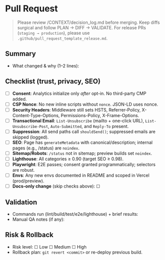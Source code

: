# Pull Request

> Please review /CONTEXT/decision_log.md before merging. Keep diffs surgical and follow PLAN → DIFF → VALIDATE.
> For release PRs (`staging → production`), please use `.github/pull_request_template_release.md`.

## Summary
- What changed & why (1–2 lines):

## Checklist (trust, privacy, SEO)
- [ ] **Consent**: Analytics initialize only *after* opt-in. No third-party CMP added.  
- [ ] **CSP Nonce**: No new inline scripts without `nonce`. JSON-LD uses nonce.  
- [ ] **Security Headers**: Middleware still sets HSTS, Referrer-Policy, X-Content-Type-Options, Permissions-Policy, X-Frame-Options.  
- [ ] **Transactional Email**: `List-Unsubscribe` (mailto + one-click URL), `List-Unsubscribe-Post`, `Auto-Submitted`, and `Reply-To` present.  
- [ ] **Suppression**: All send paths call `shouldSend()`; suppressed emails are skipped (logged).  
- [ ] **SEO**: Page has `generateMetadata` with canonical/description; internal pages (e.g., /status) are `noindex`.  
- [ ] **Sitemap/Robots**: `/status` not in sitemap; preview builds set `noindex`.  
- [ ] **Lighthouse**: All categories ≥ 0.90 (target SEO ≥ 0.98).  
- [ ] **Playwright**: E2E passes; consent granted programmatically; selectors are robust.  
- [ ] **Envs**: Any new envs documented in README and scoped in Vercel (prod/preview).  
- [ ] **Docs-only change** (skip checks above): ☐

## Validation
- Commands run (lint/build/test/e2e/lighthouse) + brief results:
- Manual QA notes (if any):

## Risk & Rollback
- Risk level: ☐ Low ☐ Medium ☐ High  
- Rollback plan: `git revert <commit>` or re-deploy previous build.
